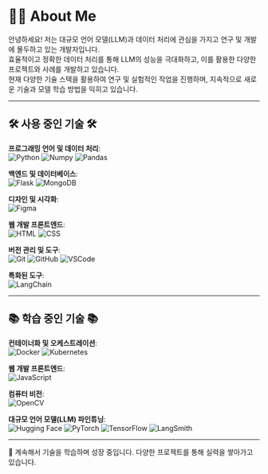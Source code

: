 # 👩‍💻 About Me

안녕하세요! 저는 대규모 언어 모델(LLM)과 데이터 처리에 관심을 가지고 연구 및 개발에 몰두하고 있는 개발자입니다.  
효율적이고 정확한 데이터 처리를 통해 LLM의 성능을 극대화하고, 이를 활용한 다양한 프로젝트와 사례를 개발하고 있습니다.  
현재 다양한 기술 스택을 활용하여 연구 및 실험적인 작업을 진행하며, 지속적으로 새로운 기술과 모델 학습 방법을 익히고 있습니다.

---

## 🛠 사용 중인 기술 🛠

**프로그래밍 언어 및 데이터 처리**:  
![Python](https://img.shields.io/badge/Python-3776AB?style=flat-square&logo=Python&logoColor=white) 
![Numpy](https://img.shields.io/badge/Numpy-013243?style=flat-square&logo=Numpy&logoColor=white) 
![Pandas](https://img.shields.io/badge/Pandas-150458?style=flat-square&logo=Pandas&logoColor=white)

**백엔드 및 데이터베이스**:  
![Flask](https://img.shields.io/badge/Flask-000000?style=flat-square&logo=Flask&logoColor=white) 
![MongoDB](https://img.shields.io/badge/MongoDB-47A248?style=flat-square&logo=MongoDB&logoColor=white)

**디자인 및 시각화**:  
![Figma](https://img.shields.io/badge/Figma-F24E1E?style=flat-square&logo=Figma&logoColor=white)

**웹 개발 프론트엔드**:  
![HTML](https://img.shields.io/badge/HTML-E34F26?style=flat-square&logo=HTML5&logoColor=white) 
![CSS](https://img.shields.io/badge/CSS-1572B6?style=flat-square&logo=CSS3&logoColor=white)

**버전 관리 및 도구**:  
![Git](https://img.shields.io/badge/Git-F05032?style=flat-square&logo=Git&logoColor=white) 
![GitHub](https://img.shields.io/badge/GitHub-181717?style=flat-square&logo=GitHub&logoColor=white) 
![VSCode](https://img.shields.io/badge/VSCode-007ACC?style=flat-square&logo=VisualStudioCode&logoColor=white)

**특화된 도구**:  
![LangChain](https://img.shields.io/badge/LangChain-000000?style=flat-square&logo=LangChain&logoColor=white)

---

## 📚 학습 중인 기술 📚

**컨테이너화 및 오케스트레이션**:  
![Docker](https://img.shields.io/badge/Docker-2496ED?style=flat-square&logo=Docker&logoColor=white) 
![Kubernetes](https://img.shields.io/badge/Kubernetes-326CE5?style=flat-square&logo=Kubernetes&logoColor=white)

**웹 개발 프론트엔드**:  
![JavaScript](https://img.shields.io/badge/JavaScript-F7DF1E?style=flat-square&logo=JavaScript&logoColor=black)

**컴퓨터 비전**:  
![OpenCV](https://img.shields.io/badge/OpenCV-5C3EE8?style=flat-square&logo=OpenCV&logoColor=white)

**대규모 언어 모델(LLM) 파인튜닝**:  
![Hugging Face](https://img.shields.io/badge/Hugging%20Face-FFB000?style=flat-square&logo=huggingface&logoColor=white) 
![PyTorch](https://img.shields.io/badge/PyTorch-EE4C2C?style=flat-square&logo=pytorch&logoColor=white) 
![TensorFlow](https://img.shields.io/badge/TensorFlow-FF6F00?style=flat-square&logo=tensorflow&logoColor=white) 
![LangSmith](https://img.shields.io/badge/LangSmith-0052CC?style=flat-square&logo=LangChain&logoColor=white)

---

👀 계속해서 기술을 학습하며 성장 중입니다. 다양한 프로젝트를 통해 실력을 쌓아가고 있습니다.

